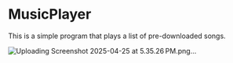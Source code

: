 # MusicPlayer
This is a simple program that plays a list of pre-downloaded songs.


![Uploading Screenshot 2025-04-25 at 5.35.26 PM.png…]()
